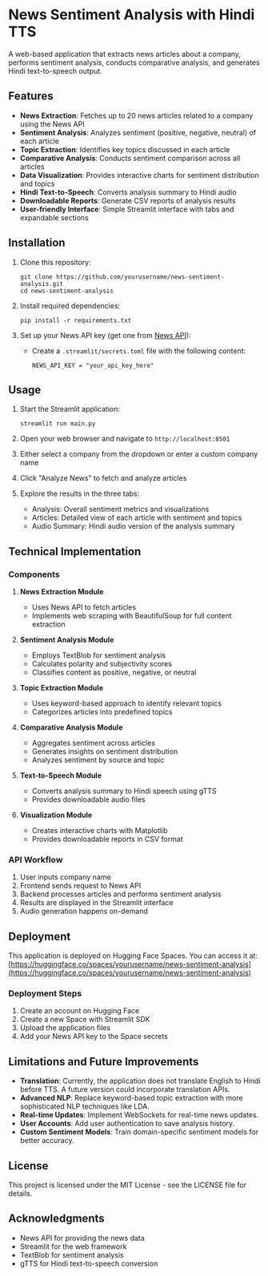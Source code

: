 # News Sentiment Analysis with Hindi TTS

A web-based application that extracts news articles about a company, performs sentiment analysis, conducts comparative analysis, and generates Hindi text-to-speech output.

## Features

- **News Extraction**: Fetches up to 20 news articles related to a company using the News API
- **Sentiment Analysis**: Analyzes sentiment (positive, negative, neutral) of each article
- **Topic Extraction**: Identifies key topics discussed in each article
- **Comparative Analysis**: Conducts sentiment comparison across all articles
- **Data Visualization**: Provides interactive charts for sentiment distribution and topics
- **Hindi Text-to-Speech**: Converts analysis summary to Hindi audio
- **Downloadable Reports**: Generate CSV reports of analysis results
- **User-friendly Interface**: Simple Streamlit interface with tabs and expandable sections

## Installation

1. Clone this repository:
   ```
   git clone https://github.com/yourusername/news-sentiment-analysis.git
   cd news-sentiment-analysis
   ```

2. Install required dependencies:
   ```
   pip install -r requirements.txt
   ```

3. Set up your News API key (get one from [News API](https://newsapi.org/)):
   - Create a `.streamlit/secrets.toml` file with the following content:
     ```
     NEWS_API_KEY = "your_api_key_here"
     ```

## Usage

1. Start the Streamlit application:
   ```
   streamlit run main.py
   ```

2. Open your web browser and navigate to `http://localhost:8501`

3. Either select a company from the dropdown or enter a custom company name

4. Click "Analyze News" to fetch and analyze articles

5. Explore the results in the three tabs:
   - Analysis: Overall sentiment metrics and visualizations
   - Articles: Detailed view of each article with sentiment and topics
   - Audio Summary: Hindi audio version of the analysis summary

## Technical Implementation

### Components

1. **News Extraction Module**
   - Uses News API to fetch articles
   - Implements web scraping with BeautifulSoup for full content extraction

2. **Sentiment Analysis Module**
   - Employs TextBlob for sentiment analysis
   - Calculates polarity and subjectivity scores
   - Classifies content as positive, negative, or neutral

3. **Topic Extraction Module**
   - Uses keyword-based approach to identify relevant topics
   - Categorizes articles into predefined topics

4. **Comparative Analysis Module**
   - Aggregates sentiment across articles
   - Generates insights on sentiment distribution
   - Analyzes sentiment by source and topic

5. **Text-to-Speech Module**
   - Converts analysis summary to Hindi speech using gTTS
   - Provides downloadable audio files

6. **Visualization Module**
   - Creates interactive charts with Matplotlib
   - Provides downloadable reports in CSV format

### API Workflow

1. User inputs company name
2. Frontend sends request to News API
3. Backend processes articles and performs sentiment analysis
4. Results are displayed in the Streamlit interface
5. Audio generation happens on-demand

## Deployment

This application is deployed on Hugging Face Spaces. You can access it at:
[https://huggingface.co/spaces/yourusername/news-sentiment-analysis](https://huggingface.co/spaces/yourusername/news-sentiment-analysis)

### Deployment Steps

1. Create an account on Hugging Face
2. Create a new Space with Streamlit SDK
3. Upload the application files
4. Add your News API key to the Space secrets

## Limitations and Future Improvements

- **Translation**: Currently, the application does not translate English to Hindi before TTS. A future version could incorporate translation APIs.
- **Advanced NLP**: Replace keyword-based topic extraction with more sophisticated NLP techniques like LDA.
- **Real-time Updates**: Implement WebSockets for real-time news updates.
- **User Accounts**: Add user authentication to save analysis history.
- **Custom Sentiment Models**: Train domain-specific sentiment models for better accuracy.

## License

This project is licensed under the MIT License - see the LICENSE file for details.

## Acknowledgments

- News API for providing the news data
- Streamlit for the web framework
- TextBlob for sentiment analysis
- gTTS for Hindi text-to-speech conversion